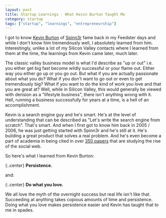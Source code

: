 ```yaml
---
layout: post
title: Startup Learnings - What Kevin Burton Taught Me
category: startup
tags: ["startup", "learnings", "entrepreneurship"]
---
```

I got to know [Kevin Burton](https://github.com/burtonator) of [Spinn3r](http://www.spinn3r.com/) fame back in my Feedster days and while I don't know him tremendously well, I absolutely learned from him.  Interestingly, unlike a lot of my Silicon Valley contacts where I learned from them at the time, the learnings from Kevin came later, much later.  

The classic valley business model is what I'd describe as "up or out" i.e. you either get big fast become wildly successful or your flame out.  Either way you either go up or you go out.  But what if you are actually passionate about what you do?  What if you don't want to go out or even to get tremendously big?  What if you want to do the kind of work you love and that you are great at?  Well, while in Silicon Valley, this would generally be viewed with derision as a "lifestyle business", there isn't anything wrong with it.  Hell, running a business successfully for years at a time, is a hell of an accomplishment. 

Kevin is a search engine guy and he's smart.  He's at the level of understanding that can be described as "Let's write the search engine from scratch".  That's smart.  And when I first got to know him back in 2005 / 2006, he was just getting started with Spinn3r and he's still at it.  He's building a great product that solves a real problem.  And he's even become a part of academia in being cited in over [350 papers](https://scholar.google.com/scholar?q=spinn3r) that are studying the rise of the social web.

So here's what I learned from Kevin Burton:

{:.center}
**Persistence.**

and:

{:.center}
**Do what you love.**

We all love the myth of the overnight success but real life isn't like that.  Succeeding at anything takes copious amounts of time and persistence.  Doing what you love makes persistence easier and Kevin has taught that to me in spades.  